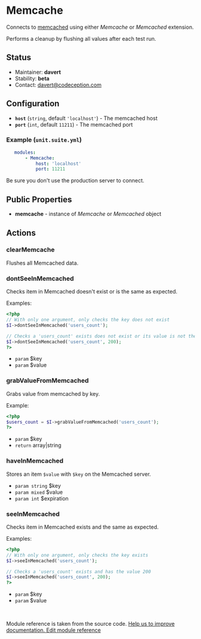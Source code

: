 # Memcache


Connects to [memcached](http://www.memcached.org/) using either _Memcache_ or _Memcached_ extension.

Performs a cleanup by flushing all values after each test run.

## Status

* Maintainer: **davert**
* Stability: **beta**
* Contact: davert@codeception.com

## Configuration

* **`host`** (`string`, default `'localhost'`) - The memcached host
* **`port`** (`int`, default `11211`) - The memcached port

### Example (`unit.suite.yml`)

```yaml
   modules:
       - Memcache:
           host: 'localhost'
           port: 11211
```

Be sure you don't use the production server to connect.

## Public Properties

* **memcache** - instance of _Memcache_ or _Memcached_ object


## Actions

### clearMemcache
 
Flushes all Memcached data.


### dontSeeInMemcached
 
Checks item in Memcached doesn't exist or is the same as expected.

Examples:

``` php
<?php
// With only one argument, only checks the key does not exist
$I->dontSeeInMemcached('users_count');

// Checks a 'users_count' exists does not exist or its value is not the one provided
$I->dontSeeInMemcached('users_count', 200);
?>
```

 * `param` $key
 * `param` $value


### grabValueFromMemcached
 
Grabs value from memcached by key.

Example:

``` php
<?php
$users_count = $I->grabValueFromMemcached('users_count');
?>
```

 * `param` $key
 * `return` array|string


### haveInMemcached
 
Stores an item `$value` with `$key` on the Memcached server.

 * `param string` $key
 * `param mixed` $value
 * `param int` $expiration


### seeInMemcached
 
Checks item in Memcached exists and the same as expected.

Examples:

``` php
<?php
// With only one argument, only checks the key exists
$I->seeInMemcached('users_count');

// Checks a 'users_count' exists and has the value 200
$I->seeInMemcached('users_count', 200);
?>
```

 * `param` $key
 * `param` $value

<p>&nbsp;</p><div class="alert alert-warning">Module reference is taken from the source code. <a href="https://github.com/Codeception/Codeception/tree/3.1/src/Codeception/Module/Memcache.php">Help us to improve documentation. Edit module reference</a></div>
